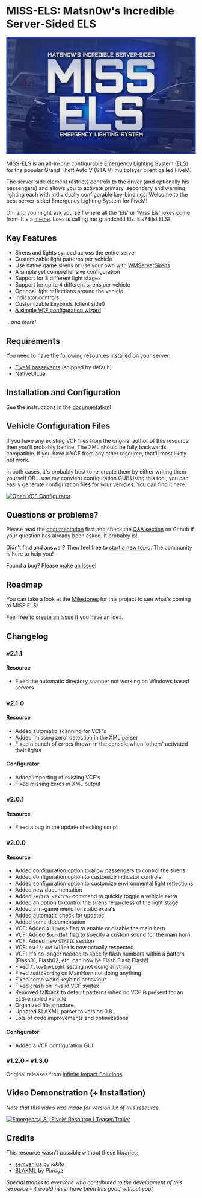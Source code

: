 # MISS-ELS: Matsn0w's Incredible Server-Sided ELS

![MISS-ELS](assets/MISS-ELS_Logo.png)

MISS-ELS is an all-in-one configurable Emergency Lighting System (ELS) for the popular Grand Theft Auto V (GTA V) multiplayer client called FiveM.

The server-side element restricts controls to the driver (and optionally his passengers) and allows you to activate primary, secondary and warning lighting each with individually configurable key-bindings. Welcome to the best server-sided Emergency Lighting System for FiveM!

Oh, and you might ask yourself where all the 'Els' or 'Miss Els' jokes come from. It's a [meme](https://youtu.be/X-PgamXIWRQ?t=75). Loes is calling her grandchild Els. Els? Els! ELS!

## Key Features

* Sirens and lights synced across the entire server
* Customizable light patterns per vehicle
* Use native game sirens or use your own with [WMServerSirens](https://github.com/Walsheyy/WMServerSirens)
* A simple yet comprehensive configuration
* Support for 3 different light stages
* Support for up to 4 different sirens per vehicle
* Optional light reflections around the vehicle
* Indicator controls
* Customizable keybinds (client side!)
* [A simple VCF configuration wizard](https://matsn0w.github.io/MISS-ELS)

*...and more!*

## Requirements

You need to have the following resources installed on your server:

* [FiveM baseevents](https://docs.fivem.net/docs/resources/baseevents) (shipped by default)
* [NativeUILua](https://github.com/FrazzIe/NativeUILua/releases/latest)

## Installation and Configuration

See the instructions in the [documentation](docs/README.md)!

## Vehicle Configuration Files

If you have any existing VCF files from the original author of this resource, then you'll probably be fine. The XML should be fully backwards compatible. If you have a VCF from any other resource, that'll most likely not work.

In both cases, it's probably best to re-create them by either writing them yourself OR... use my convient configuration GUI! Using this tool, you can easily generate configuration files for your vehicles. You can find it here:

[![Open VCF Configurator](https://dabuttonfactory.com/button.png?t=MISS+ELS+VCF+Configurator&f=Open+Sans-Bold&ts=16&tc=fff&hp=45&vp=20&c=10&bgt=unicolored&bgc=1a37a8&be=1&bs=1&bc=fff)](https://matsn0w.github.io/MISS-ELS)

## Questions or problems?

Please read the [documentation](docs/README.md) first and check the [Q&A section](https://github.com/matsn0w/IIS-EmergencyLS-ELS-FiveM/discussions/categories/q-a) on Github if your question has already been asked. It probably is!

Didn't find and answer? Then feel free to [start a new topic](https://github.com/matsn0w/IIS-EmergencyLS-ELS-FiveM/discussions/new?category=q-a). The community is here to help you!

Found a bug? Please [make an issue](https://github.com/matsn0w/MISS-ELS/issues/new)!

## Roadmap

You can take a look at the [Milestones](https://github.com/matsn0w/MISS-ELS/milestones) for this project to see what's coming to MISS ELS!

Feel free to [create an issue](https://github.com/matsn0w/MISS-ELS/issues/new) if you have an idea.

## Changelog

### v2.1.1

#### Resource

* Fixed the automatic directory scanner not working on Windows based servers

### v2.1.0

#### Resource

* Added automatic scanning for VCF's
* Added 'missing zero' detection in the XML parser
* Fixed a bunch of errors thrown in the console when 'others' activated their lights 

#### Configurator

* Added importing of existing VCF's
* Fixed missing zeros in XML output

### v2.0.1

#### Resource

* Fixed a bug in the update checking script

### v2.0.0

#### Resource

* Added configuration option to allow passengers to control the sirens
* Added configuration option to customize indicator controls
* Added configuration option to customize environmental light reflections
* Added new documentation
* Added `/extra <extra>` command to quickly toggle a vehicle extra
* Added an option to control the sirens regardless of the light stage
* Added a in-game menu for static extra's
* Added automatic check for updates
* Added some documentation
* VCF: Added `AllowUse` flag to enable or disable the main horn
* VCF: Added `SoundSet` flag to specify a custom sound for the main horn
* VCF: Added new `STATIC` section
* VCF: `IsElsControlled` is now actually respected
* VCF: It's no longer needed to specify flash numbers within a pattern (Flash01, Flash02, etc. can now be Flash Flash Flash!)
* Fixed `AllowEnvLight` setting not doing anything
* Fixed `AudioString` on MainHorn not doing anything
* Fixed some weird keybind behaviour
* Fixed crash on invalid VCF syntax
* Removed fallback to default patterns when no VCF is present for an ELS-enabled vehicle
* Organized file structure
* Updated SLAXML parser to version 0.8
* Lots of code improvements and optimizations

#### Configurator

* Added a VCF configuration GUI

### v1.2.0 - v1.3.0

Original releases from [Infinite Impact Solutions](https://github.com/InfImpSolutions)

## Video Demonstration (+ Installation)

*Note that this video was made for version 1.x of this resource.*

[![EmergencyLS | FiveM Resource | Teaser/Trailer](https://res.cloudinary.com/marcomontalbano/image/upload/v1641479116/video_to_markdown/images/youtube--MZnO9eIjFWA-c05b58ac6eb4c4700831b2b3070cd403.jpg)](https://www.youtube.com/watch?v=MZnO9eIjFWA "EmergencyLS | FiveM Resource | Teaser/Trailer")

## Credits

This resource wasn't possible without these libraries:

* [semver.lua](https://github.com/kikito/semver.lua) by *kikito*
* [SLAXML](https://github.com/Phrogz/SLAXML) by *Phrogz*

*Special thanks to everyone who contributed to the development of this resource - it would never have been this good without you!*
